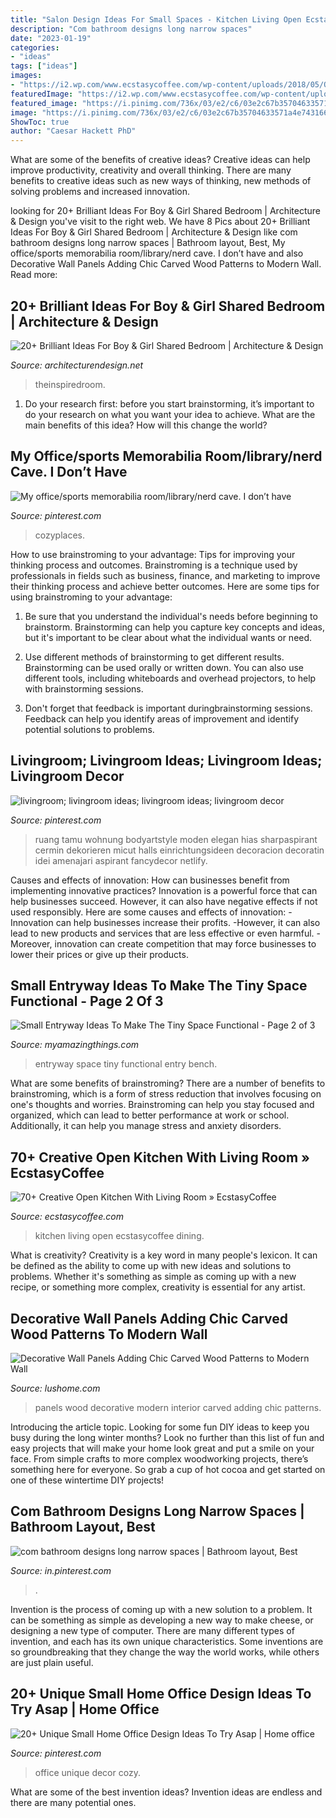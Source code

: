 ```yaml
---
title: "Salon Design Ideas For Small Spaces - Kitchen Living Open Ecstasycoffee Dining"
description: "Com bathroom designs long narrow spaces"
date: "2023-01-19"
categories:
- "ideas"
tags: ["ideas"]
images:
- "https://i2.wp.com/www.ecstasycoffee.com/wp-content/uploads/2018/05/Open-Kitchen-with-Living-Room-8.jpg?resize=750%2C1061"
featuredImage: "https://i2.wp.com/www.ecstasycoffee.com/wp-content/uploads/2018/05/Open-Kitchen-with-Living-Room-8.jpg?resize=750%2C1061"
featured_image: "https://i.pinimg.com/736x/03/e2/c6/03e2c67b35704633571a4e7431665058.jpg"
image: "https://i.pinimg.com/736x/03/e2/c6/03e2c67b35704633571a4e7431665058.jpg"
ShowToc: true
author: "Caesar Hackett PhD"
---
```



What are some of the benefits of creative ideas?
Creative ideas can help improve productivity, creativity and overall thinking. There are many benefits to creative ideas such as new ways of thinking, new methods of solving problems and increased innovation.

	

		
looking for 20+ Brilliant Ideas For Boy &amp; Girl Shared Bedroom | Architecture &amp; Design you've visit to the right web. We have 8 Pics about 20+ Brilliant Ideas For Boy &amp; Girl Shared Bedroom | Architecture &amp; Design like com bathroom designs long narrow spaces | Bathroom layout, Best, My office/sports memorabilia room/library/nerd cave. I don’t have and also Decorative Wall Panels Adding Chic Carved Wood Patterns to Modern Wall. Read more:
		
    
## 20+ Brilliant Ideas For Boy &amp; Girl Shared Bedroom | Architecture &amp; Design

<img loading=lazy src="https://cdn.architecturendesign.net/wp-content/uploads/2015/05/AD-Shared-Bedroom-Boy-Girl-11.jpg" onerror="this.onerror=null;this.src='https://tse2.mm.bing.net/th?id=OIP.M9NgNSClFaWhnGIqWUev_AHaJ4&amp;pid=15.1';" alt="20+ Brilliant Ideas For Boy &amp; Girl Shared Bedroom | Architecture &amp; Design">

_Source: architecturendesign.net_

>theinspiredroom. 

	

1. Do your research first: before you start brainstorming, it’s important to do your research on what you want your idea to achieve. What are the main benefits of this idea? How will this change the world?

    
## My Office/sports Memorabilia Room/library/nerd Cave. I Don’t Have

<img loading=lazy src="https://i.pinimg.com/736x/ab/74/d4/ab74d4320bd130208bc6a3e2fe343c73.jpg" onerror="this.onerror=null;this.src='https://tse3.mm.bing.net/th?id=OIP.C3ZZyMKdcW340uVf-KHKaQHaJ4&amp;pid=15.1';" alt="My office/sports memorabilia room/library/nerd cave. I don’t have">

_Source: pinterest.com_

>cozyplaces. 

	

How to use brainstroming to your advantage: Tips for improving your thinking process and outcomes.
Brainstroming is a technique used by professionals in fields such as business, finance, and marketing to improve their thinking process and achieve better outcomes. Here are some tips for using brainstroming to your advantage: 
1. Be sure that you understand the individual's needs before beginning to brainstorm. Brainstorming can help you capture key concepts and ideas, but it's important to be clear about what the individual wants or need.

2. Use different methods of brainstorming to get different results. Brainstorming can be used orally or written down. You can also use different tools, including whiteboards and overhead projectors, to help with brainstorming sessions.

3. Don't forget that feedback is important duringbrainstorming sessions. Feedback can help you identify areas of improvement and identify potential solutions to problems.

    
## Livingroom; Livingroom Ideas; Livingroom Ideas; Livingroom Decor

<img loading=lazy src="https://i.pinimg.com/736x/c8/e7/dd/c8e7ddd4465b53497242811828d49f53.jpg" onerror="this.onerror=null;this.src='https://tse3.mm.bing.net/th?id=OIP.sQVnvVPvfSkJ5arjM7pTmQHaLJ&amp;pid=15.1';" alt="livingroom; livingroom ideas; livingroom ideas; livingroom decor">

_Source: pinterest.com_

>ruang tamu wohnung bodyartstyle moden elegan hias sharpaspirant cermin dekorieren micut halls einrichtungsideen decoracion decoratin idei amenajari aspirant fancydecor netlify. 

	

Causes and effects of innovation: How can businesses benefit from implementing innovative practices?
Innovation is a powerful force that can help businesses succeed. However, it can also have negative effects if not used responsibly. Here are some causes and effects of innovation: 
-Innovation can help businesses increase their profits.
-However, it can also lead to new products and services that are less effective or even harmful.
-Moreover, innovation can create competition that may force businesses to lower their prices or give up their products.

    
## Small Entryway Ideas To Make The Tiny Space Functional - Page 2 Of 3

<img loading=lazy src="http://myamazingthings.com/wp-content/uploads/2017/08/small-entryway-6.jpg" onerror="this.onerror=null;this.src='https://tse1.mm.bing.net/th?id=OIP.VWvmGPcp_cC1XxhQpzYFqgHaLH&amp;pid=15.1';" alt="Small Entryway Ideas To Make The Tiny Space Functional - Page 2 of 3">

_Source: myamazingthings.com_

>entryway space tiny functional entry bench. 

	

What are some benefits of brainstroming?
There are a number of benefits to brainstroming, which is a form of stress reduction that involves focusing on one's thoughts and worries. Brainstroming can help you stay focused and organized, which can lead to better performance at work or school. Additionally, it can help you manage stress and anxiety disorders.

    
## 70+ Creative Open Kitchen With Living Room » EcstasyCoffee

<img loading=lazy src="https://i2.wp.com/www.ecstasycoffee.com/wp-content/uploads/2018/05/Open-Kitchen-with-Living-Room-8.jpg?resize=750%2C1061" onerror="this.onerror=null;this.src='https://tse2.mm.bing.net/th?id=OIP.fpDlpPqPJz62YgjIabSqqgHaKe&amp;pid=15.1';" alt="70+ Creative Open Kitchen With Living Room » EcstasyCoffee">

_Source: ecstasycoffee.com_

>kitchen living open ecstasycoffee dining. 

	

What is creativity?
Creativity is a key word in many people's lexicon. It can be defined as the ability to come up with new ideas and solutions to problems. Whether it's something as simple as coming up with a new recipe, or something more complex, creativity is essential for any artist.

    
## Decorative Wall Panels Adding Chic Carved Wood Patterns To Modern Wall

<img loading=lazy src="https://www.lushome.com/wp-content/uploads/2013/08/wood-wall-panels-interior-design-trends-11.jpg" onerror="this.onerror=null;this.src='https://tse4.mm.bing.net/th?id=OIP.i4Ramo9s7aTgCDGx84xSAAHaFN&amp;pid=15.1';" alt="Decorative Wall Panels Adding Chic Carved Wood Patterns to Modern Wall">

_Source: lushome.com_

>panels wood decorative modern interior carved adding chic patterns. 

	

Introducing the article topic.
Looking for some fun DIY ideas to keep you busy during the long winter months? Look no further than this list of fun and easy projects that will make your home look great and put a smile on your face. From simple crafts to more complex woodworking projects, there’s something here for everyone. So grab a cup of hot cocoa and get started on one of these wintertime DIY projects!

    
## Com Bathroom Designs Long Narrow Spaces | Bathroom Layout, Best

<img loading=lazy src="https://i.pinimg.com/736x/a7/f1/98/a7f1980f5dada4fd8e758b76274ea34b.jpg" onerror="this.onerror=null;this.src='https://tse4.mm.bing.net/th?id=OIP.gyaAXcFNa80og_WPJLRrLwHaLI&amp;pid=15.1';" alt="com bathroom designs long narrow spaces | Bathroom layout, Best">

_Source: in.pinterest.com_

>. 

	

Invention is the process of coming up with a new solution to a problem. It can be something as simple as developing a new way to make cheese, or designing a new type of computer. There are many different types of invention, and each has its own unique characteristics. Some inventions are so groundbreaking that they change the way the world works, while others are just plain useful.

    
## 20+ Unique Small Home Office Design Ideas To Try Asap | Home Office

<img loading=lazy src="https://i.pinimg.com/736x/03/e2/c6/03e2c67b35704633571a4e7431665058.jpg" onerror="this.onerror=null;this.src='https://tse3.mm.bing.net/th?id=OIP.ioHNbOaQ9T1cmuiy-DFKNgHaKA&amp;pid=15.1';" alt="20+ Unique Small Home Office Design Ideas To Try Asap | Home office">

_Source: pinterest.com_

>office unique decor cozy. 

	

What are some of the best invention ideas?
Invention ideas are endless and there are many potential ones.

